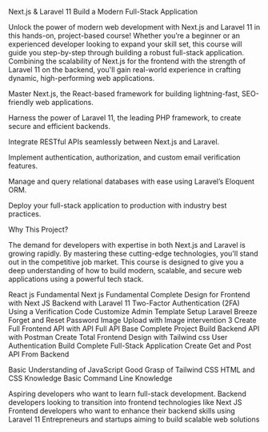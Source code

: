 Next.js & Laravel 11 Build a Modern Full-Stack Application

Unlock the power of modern web development with Next.js and Laravel 11 in this hands-on, project-based course! Whether you’re a beginner or an experienced developer looking to expand your skill set, this course will guide you step-by-step through building a robust full-stack application. Combining the scalability of Next.js for the frontend with the strength of Laravel 11 on the backend, you'll gain real-world experience in crafting dynamic, high-performing web applications.

Master Next.js, the React-based framework for building lightning-fast, SEO-friendly web applications.

Harness the power of Laravel 11, the leading PHP framework, to create secure and efficient backends.

Integrate RESTful APIs seamlessly between Next.js and Laravel.

Implement authentication, authorization, and custom email verification features.

Manage and query relational databases with ease using Laravel’s Eloquent ORM.

Deploy your full-stack application to production with industry best practices.



Why This Project?

The demand for developers with expertise in both Next.js and Laravel is growing rapidly. By mastering these cutting-edge technologies, you'll stand out in the competitive job market. This course is designed to give you a deep understanding of how to build modern, scalable, and secure web applications using a powerful tech stack.



React js Fundamental
Next js Fundamental
Complete Design for Frontend with Next JS
Backend with Laravel 11
Two-Factor Authentication (2FA) Using a Verification Code
Customize Admin Template Setup
Laravel Breeze Forget and Reset Password
Image Upload with Image intervention 3
Create Full Frontend API with API
Full API Base Complete Project
Build Backend API with Postman
Create Total Frontend Design with Tailwind css
User Authentication
Build Complete Full-Stack Application
Create Get and Post API From Backend

Basic Understanding of JavaScript
Good Grasp of Tailwind CSS
HTML and CSS Knowledge
Basic Command Line Knowledge


Aspiring developers who want to learn full-stack development.
Backend developers looking to transition into frontend technologies like Next JS
Frontend developers who want to enhance their backend skills using Laravel 11
Entrepreneurs and startups aiming to build scalable web solutions